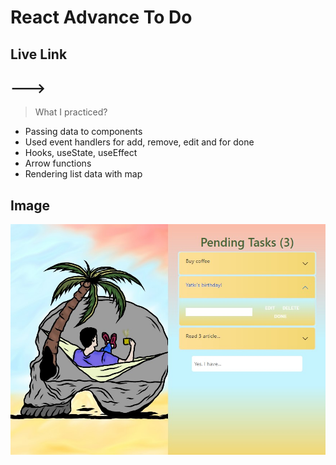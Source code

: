# React Advance To Do

## Live Link

## --->

> What I practiced?

- Passing data to components
- Used event handlers for add, remove, edit and for done
- Hooks, useState, useEffect
- Arrow functions
- Rendering list data with map

## Image

![alt text](./public/images/advancedtodoimage.jpg "Tasks")
